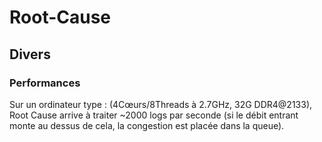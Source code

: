 # Root-Cause
## Divers
### Performances

Sur un ordinateur type : (4Cœurs/8Threads à 2.7GHz, 32G DDR4@2133), Root Cause arrive à traiter ~2000 logs par seconde (si le débit entrant monte au dessus de cela, la congestion est placée dans la queue).
